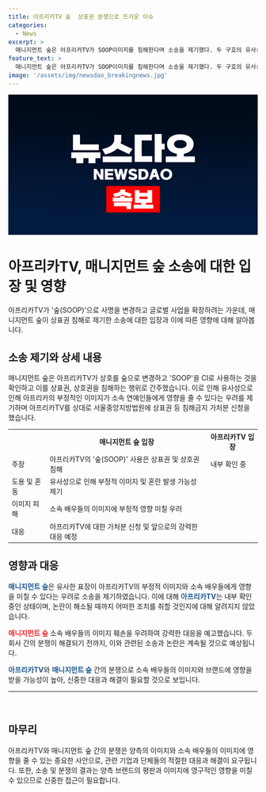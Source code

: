 ```yaml
---
title: 아프리카TV 숲  상표권 분쟁으로 뜨거운 이슈
categories:
  - News
excerpt: >
  매니지먼트 숲은 아프리카TV가 SOOP이미지를 침해한다며 소송을 제기했다. 두 구호의 유사성으로 아프리카의 이미지가 훼손될 수 있다고 우려하며, 부정적 영향을 줄 수 있기에 관심을 끈다. 매니지먼트 숲은 소속 연예인들의 이미지 보호를 강조하며, 상표권 등 침해금지 가처분 신청했다. 아프리카TV는 "내부 확인 중"이라는 입장을 전했다.
feature_text: >
  매니지먼트 숲은 아프리카TV가 SOOP이미지를 침해한다며 소송을 제기했다. 두 구호의 유사성으로 아프리카의 이미지가 훼손될 수 있다고 우려하며, 부정적 영향을 줄 수 있기에 관심을 끈다. 매니지먼트 숲은 소속 연예인들의 이미지 보호를 강조하며, 상표권 등 침해금지 가처분 신청했다. 아프리카TV는 "내부 확인 중"이라는 입장을 전했다.
image: '/assets/img/newsdao_breakingnews.jpg'
---
```


<p><img src="/assets/img/newsdao_breakingnews.jpg" alt="pcversion 속보" /></p>

<h1>아프리카TV, 매니지먼트 숲 소송에 대한 입장 및 영향</h1>

<p data-ke-size="size16">아프리카TV가 '숲(SOOP)'으로 사명을 변경하고 글로벌 사업을 확장하려는 가운데, 매니지먼트 숲이 상표권 침해로 제기한 소송에 대한 입장과 이에 따른 영향에 대해 알아봅니다.</p>

<h2 data-ke-size="size26">소송 제기와 상세 내용</h2>

<p>매니지먼트 숲은 아프리카TV가 상호를 숲으로 변경하고 'SOOP'을 CI로 사용하는 것을 확인하고 이를 상표권, 상호권을 침해하는 행위로 간주했습니다. 이로 인해 유사성으로 인해 아프리카의 부정적인 이미지가 소속 연예인들에게 영향을 줄 수 있다는 우려를 제기하며 아프리카TV를 상대로 서울중앙지방법원에 상표권 등 침해금지 가처분 신청을 했습니다.</p>

<table>
  <tr>
    <th></th>
    <th>매니지먼트 숲 입장</th>
    <th>아프리카TV 입장</th>
  </tr>
  <tr>
    <td>주장</td>
    <td>아프리카TV의 '숲(SOOP)' 사용은 상표권 및 상호권 침해</td>
    <td>내부 확인 중</td>
  </tr>
  <tr>
    <td>도용 및 혼동</td>
    <td>유사성으로 인해 부정적 이미지 및 혼란 발생 가능성 제기</td>
    <td></td>
  </tr>
  <tr>
    <td>이미지 피해</td>
    <td>소속 배우들의 이미지에 부정적 영향 미칠 우려</td>
    <td></td>
  </tr>
  <tr>
    <td>대응</td>
    <td>아프리카TV에 대한 가처분 신청 및 앞으로의 강력한 대응 예정</td>
    <td></td>
  </tr>
</table>

<h2 data-ke-size="size26">영향과 대응</h2>

<p><b><span style="color: #1a5490;">매니지먼트 숲</span></b>은 유사한 표장이 아프리카TV의 부정적 이미지와 소속 배우들에게 영향을 미칠 수 있다는 우려로 소송을 제기하였습니다. 이에 대해 <b><span style="color: #1a5490;">아프리카TV</span></b>는 내부 확인 중인 상태이며, 논란이 해소될 때까지 어떠한 조치를 취할 것인지에 대해 알려지지 않았습니다.</p>

<p><b><span style="color: #ee2323;">매니지먼트 숲</span></b> 소속 배우들의 이미지 훼손을 우려하여 강력한 대응을 예고했습니다. 두 회사 간의 분쟁이 해결되기 전까지, 이와 관련된 소송과 논란은 계속될 것으로 예상됩니다.</p>

<p><b><span style="color: #1a5490;">아프리카TV</span></b>와 <b><span style="color: #1a5490;">매니지먼트 숲</span></b> 간의 분쟁으로 소속 배우들의 이미지와 브랜드에 영향을 받을 가능성이 높아, 신중한 대응과 해결이 필요할 것으로 보입니다.</p>

<hr>

<p data-ke-size="size16">&nbsp;</p>

<h2 data-ke-size="size26">마무리</h2>

<p>아프리카TV와 매니지먼트 숲 간의 분쟁은 양측의 이미지와 소속 배우들의 이미지에 영향을 줄 수 있는 중요한 사안으로, 관련 기업과 단체들의 적절한 대응과 해결이 요구됩니다. 또한, 소송 및 분쟁의 결과는 양측 브랜드의 평판과 이미지에 영구적인 영향을 미칠 수 있으므로 신중한 접근이 필요합니다.</p>

